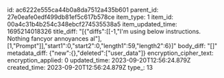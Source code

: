 id: ac6222e555ca44b0a8da7512a435b601
parent_id: 27e0eafe0edf499db81ef5c617b578ce
item_type: 1
item_id: 00a4c31b4b254c348ebcf274535538a5
item_updated_time: 1695214018326
title_diff: "[{\"diffs\":[[-1,\"I'm using below instructions. Nothing fancyor annoyances al\"],[1,\"Prompt\"]],\"start1\":0,\"start2\":0,\"length1\":59,\"length2\":6}]"
body_diff: "[]"
metadata_diff: {"new":{},"deleted":["user_data"]}
encryption_cipher_text: 
encryption_applied: 0
updated_time: 2023-09-20T12:56:24.879Z
created_time: 2023-09-20T12:56:24.879Z
type_: 13